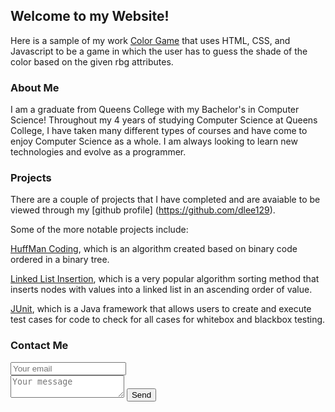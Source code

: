 ## Welcome to my Website!

Here is a sample of my work [Color Game](https://github.com/dlee129) that uses HTML, CSS, and Javascript to be a game in which the user has to guess the shade of the color based on the given rbg attributes.

### About Me 

I am a graduate from Queens College with my Bachelor's in Computer Science! Throughout my 4 years of studying Computer Science at Queens College, I have taken many different types of courses and have come to enjoy Computer Science as a whole. I am always looking to learn new technologies and evolve as a programmer.

### Projects

There are a couple of projects that I have completed and are avaiable to be viewed through my [github profile] (https://github.com/dlee129).

Some of the more notable projects include: 

[HuffMan Coding](https://github.com/dlee129/DesignAndAnalysisOfAlgorithms/tree/master/HuffmanCoding), which is an algorithm created based on binary code ordered in a binary tree. 

[Linked List Insertion](https://github.com/dlee129/DesignAndAnalysisOfAlgorithms/tree/master/LinkedListInsertionSort), which is a very popular algorithm sorting method that inserts nodes with values into a linked list in an ascending order of value.

[JUnit](https://github.com/dlee129/Software-Engineering/tree/master/JUnit), which is a Java framework that allows users to create and execute test cases for code to check for all cases for whitebox and blackbox testing.


### Contact Me

<form method="POST" action="https://formspree.io/david.y.lee09@gmail.com"><input type="email" name="email" placeholder="Your email"> <br/><textarea name="message" placeholder="Your message"></textarea> <button type="submit">Send</button></form>

